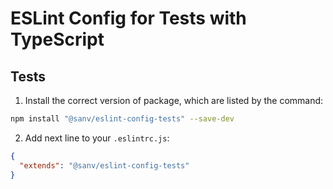 # ESLint Config for Tests with TypeScript

## Tests

1. Install the correct version of package, which are listed by the command:

```bash
npm install "@sanv/eslint-config-tests" --save-dev
```

2. Add next line to your `.eslintrc.js`:

```json
{
  "extends": "@sanv/eslint-config-tests"
}
```
